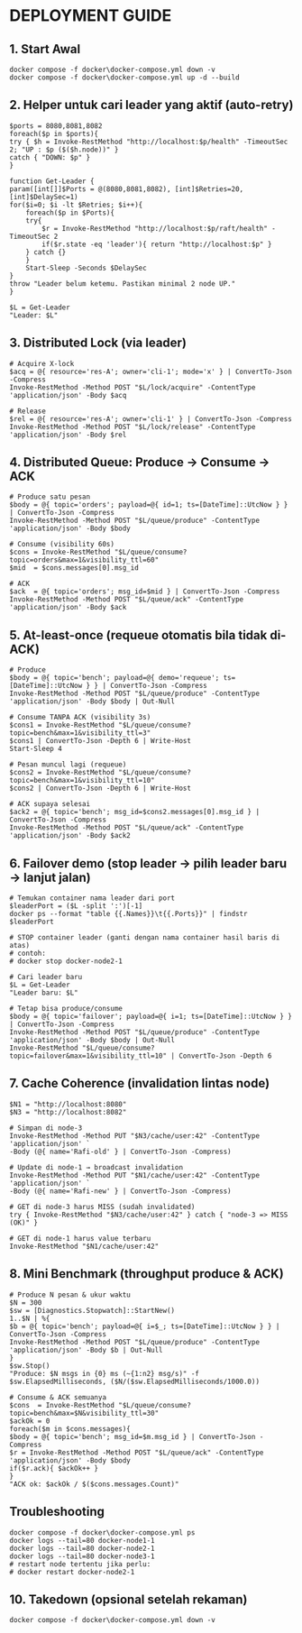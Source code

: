 # DEPLOYMENT GUIDE

## 1. Start Awal
    docker compose -f docker\docker-compose.yml down -v
    docker compose -f docker\docker-compose.yml up -d --build

## 2. Helper untuk cari leader yang aktif (auto-retry)
    $ports = 8080,8081,8082
    foreach($p in $ports){
    try { $h = Invoke-RestMethod "http://localhost:$p/health" -TimeoutSec 2; "UP : $p ($($h.node))" }
    catch { "DOWN: $p" }
    }

    function Get-Leader {
    param([int[]]$Ports = @(8080,8081,8082), [int]$Retries=20, [int]$DelaySec=1)
    for($i=0; $i -lt $Retries; $i++){
        foreach($p in $Ports){
        try{
            $r = Invoke-RestMethod "http://localhost:$p/raft/health" -TimeoutSec 2
            if($r.state -eq 'leader'){ return "http://localhost:$p" }
        } catch {}
        }
        Start-Sleep -Seconds $DelaySec
    }
    throw "Leader belum ketemu. Pastikan minimal 2 node UP."
    }

    $L = Get-Leader
    "Leader: $L"

## 3. Distributed Lock (via leader)
    # Acquire X-lock
    $acq = @{ resource='res-A'; owner='cli-1'; mode='x' } | ConvertTo-Json -Compress
    Invoke-RestMethod -Method POST "$L/lock/acquire" -ContentType 'application/json' -Body $acq

    # Release
    $rel = @{ resource='res-A'; owner='cli-1' } | ConvertTo-Json -Compress
    Invoke-RestMethod -Method POST "$L/lock/release" -ContentType 'application/json' -Body $rel

## 4. Distributed Queue: Produce → Consume → ACK
    # Produce satu pesan
    $body = @{ topic='orders'; payload=@{ id=1; ts=[DateTime]::UtcNow } } | ConvertTo-Json -Compress
    Invoke-RestMethod -Method POST "$L/queue/produce" -ContentType 'application/json' -Body $body

    # Consume (visibility 60s)
    $cons = Invoke-RestMethod "$L/queue/consume?topic=orders&max=1&visibility_ttl=60"
    $mid  = $cons.messages[0].msg_id

    # ACK
    $ack  = @{ topic='orders'; msg_id=$mid } | ConvertTo-Json -Compress
    Invoke-RestMethod -Method POST "$L/queue/ack" -ContentType 'application/json' -Body $ack

## 5. At-least-once (requeue otomatis bila tidak di-ACK)
    # Produce
    $body = @{ topic='bench'; payload=@{ demo='requeue'; ts=[DateTime]::UtcNow } } | ConvertTo-Json -Compress
    Invoke-RestMethod -Method POST "$L/queue/produce" -ContentType 'application/json' -Body $body | Out-Null

    # Consume TANPA ACK (visibility 3s)
    $cons1 = Invoke-RestMethod "$L/queue/consume?topic=bench&max=1&visibility_ttl=3"
    $cons1 | ConvertTo-Json -Depth 6 | Write-Host
    Start-Sleep 4

    # Pesan muncul lagi (requeue)
    $cons2 = Invoke-RestMethod "$L/queue/consume?topic=bench&max=1&visibility_ttl=10"
    $cons2 | ConvertTo-Json -Depth 6 | Write-Host

    # ACK supaya selesai
    $ack2 = @{ topic='bench'; msg_id=$cons2.messages[0].msg_id } | ConvertTo-Json -Compress
    Invoke-RestMethod -Method POST "$L/queue/ack" -ContentType 'application/json' -Body $ack2

## 6. Failover demo (stop leader → pilih leader baru → lanjut jalan)
    # Temukan container nama leader dari port
    $leaderPort = ($L -split ':')[-1]
    docker ps --format "table {{.Names}}\t{{.Ports}}" | findstr $leaderPort

    # STOP container leader (ganti dengan nama container hasil baris di atas)
    # contoh:
    # docker stop docker-node2-1

    # Cari leader baru
    $L = Get-Leader
    "Leader baru: $L"

    # Tetap bisa produce/consume
    $body = @{ topic='failover'; payload=@{ i=1; ts=[DateTime]::UtcNow } } | ConvertTo-Json -Compress
    Invoke-RestMethod -Method POST "$L/queue/produce" -ContentType 'application/json' -Body $body | Out-Null
    Invoke-RestMethod "$L/queue/consume?topic=failover&max=1&visibility_ttl=10" | ConvertTo-Json -Depth 6

## 7. Cache Coherence (invalidation lintas node)
    $N1 = "http://localhost:8080"
    $N3 = "http://localhost:8082"

    # Simpan di node-3
    Invoke-RestMethod -Method PUT "$N3/cache/user:42" -ContentType 'application/json' `
    -Body (@{ name='Rafi-old' } | ConvertTo-Json -Compress)

    # Update di node-1 → broadcast invalidation
    Invoke-RestMethod -Method PUT "$N1/cache/user:42" -ContentType 'application/json' `
    -Body (@{ name='Rafi-new' } | ConvertTo-Json -Compress)

    # GET di node-3 harus MISS (sudah invalidated)
    try { Invoke-RestMethod "$N3/cache/user:42" } catch { "node-3 => MISS (OK)" }

    # GET di node-1 harus value terbaru
    Invoke-RestMethod "$N1/cache/user:42"

## 8. Mini Benchmark (throughput produce & ACK)
    # Produce N pesan & ukur waktu
    $N = 300
    $sw = [Diagnostics.Stopwatch]::StartNew()
    1..$N | %{
    $b = @{ topic='bench'; payload=@{ i=$_; ts=[DateTime]::UtcNow } } | ConvertTo-Json -Compress
    Invoke-RestMethod -Method POST "$L/queue/produce" -ContentType 'application/json' -Body $b | Out-Null
    }
    $sw.Stop()
    "Produce: $N msgs in {0} ms (~{1:n2} msg/s)" -f $sw.ElapsedMilliseconds, ($N/($sw.ElapsedMilliseconds/1000.0))

    # Consume & ACK semuanya
    $cons  = Invoke-RestMethod "$L/queue/consume?topic=bench&max=$N&visibility_ttl=30"
    $ackOk = 0
    foreach($m in $cons.messages){
    $body = @{ topic='bench'; msg_id=$m.msg_id } | ConvertTo-Json -Compress
    $r = Invoke-RestMethod -Method POST "$L/queue/ack" -ContentType 'application/json' -Body $body
    if($r.ack){ $ackOk++ }
    }
    "ACK ok: $ackOk / $($cons.messages.Count)"

## Troubleshooting
    docker compose -f docker\docker-compose.yml ps
    docker logs --tail=80 docker-node1-1
    docker logs --tail=80 docker-node2-1
    docker logs --tail=80 docker-node3-1
    # restart node tertentu jika perlu:
    # docker restart docker-node2-1

## 10. Takedown (opsional setelah rekaman)
    docker compose -f docker\docker-compose.yml down -v
